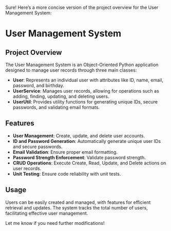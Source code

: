 Sure! Here’s a more concise version of the project overview for the User Management System:

# User Management System

## Project Overview
The User Management System is an Object-Oriented Python application designed to manage user records through three main classes:

- **User**: Represents an individual user with attributes like ID, name, email, password, and birthday.
- **UserService**: Manages user records, allowing for operations such as adding, finding, updating, and deleting users.
- **UserUtil**: Provides utility functions for generating unique IDs, secure passwords, and validating email formats.

## Features
- **User Management**: Create, update, and delete user accounts.
- **ID and Password Generation**: Automatically generate unique user IDs and secure passwords.
- **Email Validation**: Ensure proper email formatting.
- **Password Strength Enforcement**: Validate password strength.
- **CRUD Operations**: Execute Create, Read, Update, and Delete actions on user records.
- **Unit Testing**: Ensure code reliability with unit tests.

## Usage
Users can be easily created and managed, with features for efficient retrieval and updates. The system tracks the total number of users, facilitating effective user management.

Let me know if you need further modifications!
